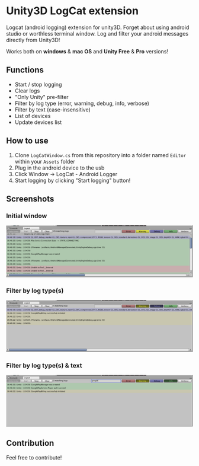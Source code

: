 Unity3D LogCat extension
========================

Logcat (android logging) extension for unity3D. Forget about using android studio or worthless terminal window. 
Log and filter your android messages directly from Unity3D!

Works both on **windows** & **mac OS** and **Unity Free** & **Pro** versions!

Functions
---------------------
- Start / stop logging
- Clear logs
- "Only Unity" pre-filter
- Filter by log type (error, warning, debug, info, verbose)
- Filter by text (case-insensitive)
- List of devices
- Update devices list

How to use
---------------------
1. Clone `LogCatWindow.cs` from this repository into a folder named `Editor` within your `Assets` folder
2. Plug in the android device to the usb
3. Click Window -> LogCat - Android Logger
4. Start logging by clicking "Start logging" button!

Screenshots
---------------------

### Initial window
![Initial window](/screenshots~/InitialWindow.png)

### Filter by log type(s)
![Filter by string](/screenshots~/FilterByErrorTypes.png)

### Filter by log type(s) & text
![Filter by log type & string](/screenshots~/FilterByErrorTypesAndString.png)

Contribution
---------------------
Feel free to contribute!
